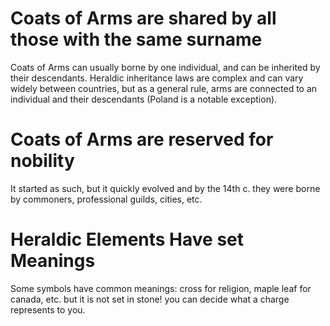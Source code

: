 # Coats of Arms are shared by all those with the same surname
Coats of Arms can usually borne by one individual, and can be inherited by their descendants. Heraldic inheritance laws are complex and can vary widely between countries, but as a general rule, arms are connected to an individual and their descendants (Poland is a notable exception).

# Coats of Arms are reserved for nobility
It started as such, but it quickly evolved and by the 14th c. they were borne by commoners, professional guilds, cities, etc. 

# Heraldic Elements Have set Meanings
Some symbols have common meanings: cross for religion, maple leaf for canada, etc. but it is not set in stone! you can decide what a charge represents to you. 

